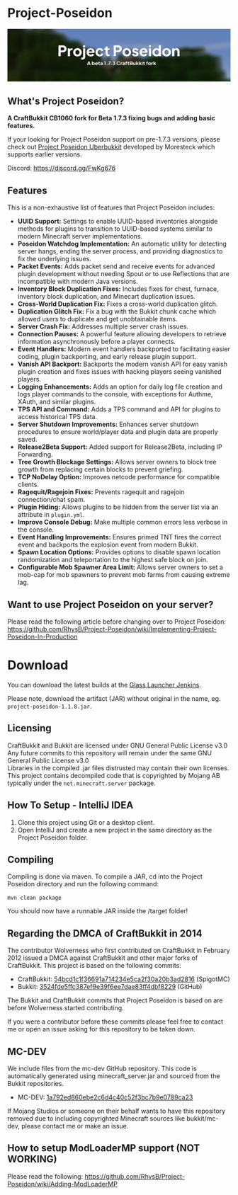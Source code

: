 # Project-Poseidon
![](/img/banner.png)
## What's Project Poseidon?
**A CraftBukkit CB1060 fork for Beta 1.7.3 fixing bugs and adding basic features.<br>**

If your looking for Project Poseidon support on pre-1.7.3 versions, please check out [Project Poseidon Uberbukkit](https://github.com/Moresteck/Project-Poseidon-Uberbukkit) developed by Moresteck which supports earlier versions.<br>

Discord: https://discord.gg/FwKg676

## Features
This is a non-exhaustive list of features that Project Poseidon includes:

- **UUID Support:** Settings to enable UUID-based inventories alongside methods for plugins to transition to UUID-based systems similar to modern Minecraft server implementations.
- **Poseidon Watchdog Implementation:** An automatic utility for detecting server hangs, ending the server process, and providing diagnostics to fix the underlying issues.
- **Packet Events:** Adds packet send and receive events for advanced plugin development without needing Spout or to use Reflections that are incompatible with modern Java versions.
- **Inventory Block Duplication Fixes:** Includes fixes for chest, furnace, inventory block duplication, and Minecart duplication issues.
- **Cross-World Duplication Fix:** Fixes a cross-world duplication glitch.
- **Duplication Glitch Fix:** Fix a bug with the Bukkit chunk cache which allowed users to duplicate and get unobtainable items.
- **Server Crash Fix:** Addresses multiple server crash issues.
- **Connection Pauses:** A powerful feature allowing developers to retrieve information asynchronously before a player connects.
- **Event Handlers:** Modern event handlers backported to facilitating easier coding, plugin backporting, and early release plugin support.
- **Vanish API Backport:** Backports the modern vanish API for easy vanish plugin creation and fixes issues with hacking players seeing vanished players.
- **Logging Enhancements:** Adds an option for daily log file creation and logs player commands to the console, with exceptions for Authme, XAuth, and similar plugins.
- **TPS API and Command:** Adds a TPS command and API for plugins to access historical TPS data.
- **Server Shutdown Improvements:** Enhances server shutdown procedures to ensure world/player data and plugin data are properly saved.
- **Release2Beta Support:** Added support for Release2Beta, including IP Forwarding.
- **Tree Growth Blockage Settings:** Allows server owners to block tree growth from replacing certain blocks to prevent griefing.
- **TCP NoDelay Option:** Improves netcode performance for compatible clients.
- **Ragequit/Ragejoin Fixes:** Prevents ragequit and ragejoin connection/chat spam.
- **Plugin Hiding:** Allows plugins to be hidden from the server list via an attribute in `plugin.yml`.
- **Improve Console Debug:** Make multiple common errors less verbose in the console.
- **Event Handling Improvements:** Ensures primed TNT fires the correct event and backports the explosion event from modern Bukkit.
- **Spawn Location Options:** Provides options to disable spawn location randomization and teleportation to the highest safe block on join.
- **Configurable Mob Spawner Area Limit:** Allows server owners to set a mob-cap for mob spawners to prevent mob farms from causing extreme lag.



## Want to use Project Poseidon on your server?
Please read the following article before changing over to Project Poseidon: https://github.com/RhysB/Project-Poseidon/wiki/Implementing-Project-Poseidon-In-Production

# Download
You can download the latest builds at the [Glass Launcher Jenkins](https://jenkins.glass-launcher.net/job/Project-Poseidon/).

Please note, download the artifact (JAR) without original in the name, eg. `project-poseidon-1.1.8.jar`.

## Licensing
CraftBukkit and Bukkit are licensed under GNU General Public License v3.0<br>
Any future commits to this repository will remain under the same GNU General Public License v3.0<br>
Libraries in the compiled .jar files distrusted may contain their own licenses.<br>
This project contains decompiled code that is copyrighted by Mojang AB typically under the `net.minecraft.server` package.<br>

## How To Setup - IntelliJ IDEA

1. Clone this project using Git or a desktop client.
2. Open IntelliJ and create a new project in the same directory as the Project Poseidon folder.

## Compiling

Compiling is done via maven. To compile a JAR, cd into the Project Poseidon directory and run the following command:

```
mvn clean package
```

You should now have a runnable JAR inside the /target folder!

## Regarding the DMCA of CraftBukkit in 2014
The contributor Wolverness who first contributed on CraftBukkit in February 2012 issued a DMCA against CraftBukkit and other major forks of CraftBukkit.
This project is based on the following commits:

* CraftBukkit: [54bcd1c1f36691a714234e5ca2f30a20b3ad2816](https://hub.spigotmc.org/stash/projects/SPIGOT/repos/craftbukkit/commits/54bcd1c1f36691a714234e5ca2f30a20b3ad2816) (SpigotMC)
* Bukkit: [3524fde5ffc387ef9e39f6ee7dae83ff4dbf8229](https://github.com/Bukkit/Bukkit/commit/3524fde5ffc387ef9e39f6ee7dae83ff4dbf8229) (GitHub)

The Bukkit and CraftBukkit commits that Project Poseidon is based on are before Wolverness started contributing.

If you were a contributor before these commits please feel free to contact me or open an issue asking for this repository to be taken down.

## MC-DEV
We include files from the mc-dev GitHub repository. This code is automatically generated using minecraft_server.jar and sourced from the Bukkit repositories.
* MC-DEV: [1a792ed860ebe2c6d4c40c52f3bc7b9e0789ca23](https://github.com/Bukkit/mc-dev/commit/1a792ed860ebe2c6d4c40c52f3bc7b9e0789ca23)

If Mojang Studios or someone on their behalf wants to have this repository removed due to including copyrighted Minecraft sources like bukkit/mc-dev, please contact me or make an issue.

## How to setup ModLoaderMP support (NOT WORKING) 
Please read the following: https://github.com/RhysB/Project-Poseidon/wiki/Adding-ModLoaderMP
